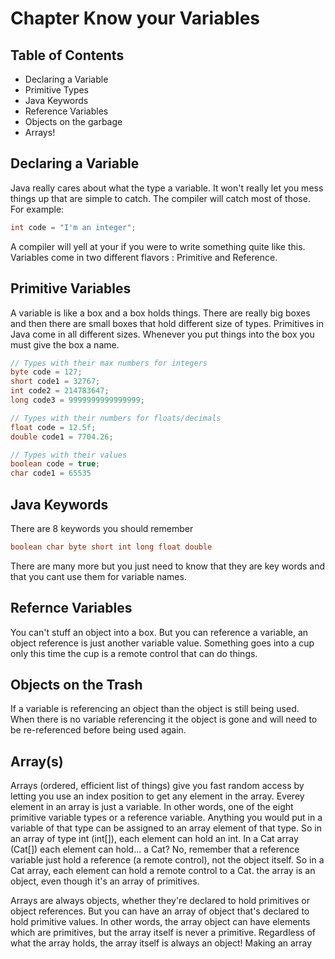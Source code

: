 # Chapter Know your Variables

## Table of Contents

- Declaring a Variable
- Primitive Types
- Java Keywords
- Reference Variables
- Objects on the garbage
- Arrays!

## Declaring a Variable

Java really cares about what the type a variable. It won't really let you mess things up that are simple to catch. The compiler will catch most of those. For example:

```java
int code = "I'm an integer";
```

A compiler will yell at your if you were to write something quite like this. Variables come in two different flavors : Primitive and Reference.

## Primitive Variables

A variable is like a box and a box holds things. There are really big boxes and then there are small boxes that hold different size of types. Primitives in Java come in all different sizes. Whenever you put things into the box you must give the box a name.

```java
// Types with their max numbers for integers
byte code = 127;
short code1 = 32767;
int code2 = 214783647;
long code3 = 9999999999999999;
```

```java
// Types with their numbers for floats/decimals
float code = 12.5f;
double code1 = 7704.26;
```

```java
// Types with their values
boolean code = true;
char code1 = 65535
```

## Java Keywords

There are 8 keywords you should remember

```java
boolean char byte short int long float double
```

There are many more but you just need to know that they are key words and that you cant use them for variable names.

## Refernce Variables

You can't stuff an object into a box. But you can reference a variable, an object reference is just another variable value. Something goes into a cup only this time the cup is a remote control that can do things.

## Objects on the Trash

If a variable is referencing an object than the object is still being used. When there is no variable referencing it the object is gone and will need to be re-referenced before being used again.

## Array(s)

Arrays (ordered, efficient list of things) give you fast random access by letting you use an index position to get any element in the array. Everey element in an array is just a variable. In other words, one of the eight primitive variable types or a reference variable. Anything you would put in a variable of that type can be assigned to an array element of that type. So in an array of type int (int[]), each element can hold an int. In a Cat array (Cat[]) each element can hold... a Cat? No, remember that a reference variable just hold a reference (a remote control), not the object itself. So in a Cat array, each element can hold a remote control to a Cat.
the array is an object, even though it's an array of primitives.

Arrays are always objects, whether they're declared to hold primitives or object references. But you can have an array of object that's declared to hold primitive values. In other words, the array object can have elements which are primitives, but the array itself is never a primitive. Regardless of what the array holds, the array itself is always an object!
Making an array
